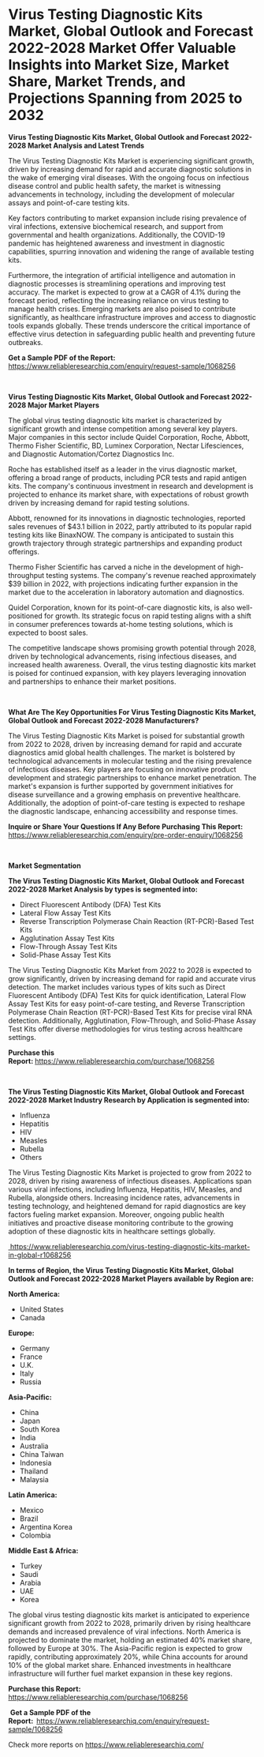 <p><h1>Virus Testing Diagnostic Kits Market, Global Outlook and Forecast 2022-2028 Market Offer Valuable Insights into Market Size, Market Share, Market Trends, and Projections Spanning from 2025 to 2032</h1></p><p><strong>Virus Testing Diagnostic Kits Market, Global Outlook and Forecast 2022-2028 Market Analysis and Latest Trends</strong></p>
<p><p>The Virus Testing Diagnostic Kits Market is experiencing significant growth, driven by increasing demand for rapid and accurate diagnostic solutions in the wake of emerging viral diseases. With the ongoing focus on infectious disease control and public health safety, the market is witnessing advancements in technology, including the development of molecular assays and point-of-care testing kits. </p><p>Key factors contributing to market expansion include rising prevalence of viral infections, extensive biochemical research, and support from governmental and health organizations. Additionally, the COVID-19 pandemic has heightened awareness and investment in diagnostic capabilities, spurring innovation and widening the range of available testing kits. </p><p>Furthermore, the integration of artificial intelligence and automation in diagnostic processes is streamlining operations and improving test accuracy. The market is expected to grow at a CAGR of 4.1% during the forecast period, reflecting the increasing reliance on virus testing to manage health crises. Emerging markets are also poised to contribute significantly, as healthcare infrastructure improves and access to diagnostic tools expands globally. These trends underscore the critical importance of effective virus detection in safeguarding public health and preventing future outbreaks.</p></p>
<p><strong>Get a Sample PDF of the Report:&nbsp;</strong> <a href="https://www.reliableresearchiq.com/enquiry/request-sample/1068256?utm_campaign=2285&utm_medium=2&utm_source=Github&utm_content=ia&utm_term=21032025&utm_id=virus-testing-diagnostic-kits-market-global-outlook-and-forecast-2022-2028">https://www.reliableresearchiq.com/enquiry/request-sample/1068256</a></p>
<p>&nbsp;</p>
<p><strong>Virus Testing Diagnostic Kits Market, Global Outlook and Forecast 2022-2028 Major Market Players</strong></p>
<p><p>The global virus testing diagnostic kits market is characterized by significant growth and intense competition among several key players. Major companies in this sector include Quidel Corporation, Roche, Abbott, Thermo Fisher Scientific, BD, Luminex Corporation, Nectar Lifesciences, and Diagnostic Automation/Cortez Diagnostics Inc.</p><p>Roche has established itself as a leader in the virus diagnostic market, offering a broad range of products, including PCR tests and rapid antigen kits. The company's continuous investment in research and development is projected to enhance its market share, with expectations of robust growth driven by increasing demand for rapid testing solutions.</p><p>Abbott, renowned for its innovations in diagnostic technologies, reported sales revenues of $43.1 billion in 2022, partly attributed to its popular rapid testing kits like BinaxNOW. The company is anticipated to sustain this growth trajectory through strategic partnerships and expanding product offerings.</p><p>Thermo Fisher Scientific has carved a niche in the development of high-throughput testing systems. The company's revenue reached approximately $39 billion in 2022, with projections indicating further expansion in the market due to the acceleration in laboratory automation and diagnostics.</p><p>Quidel Corporation, known for its point-of-care diagnostic kits, is also well-positioned for growth. Its strategic focus on rapid testing aligns with a shift in consumer preferences towards at-home testing solutions, which is expected to boost sales.</p><p>The competitive landscape shows promising growth potential through 2028, driven by technological advancements, rising infectious diseases, and increased health awareness. Overall, the virus testing diagnostic kits market is poised for continued expansion, with key players leveraging innovation and partnerships to enhance their market positions.</p></p>
<p>&nbsp;</p>
<p><strong>What Are The Key Opportunities For Virus Testing Diagnostic Kits Market, Global Outlook and Forecast 2022-2028 Manufacturers?</strong></p>
<p><p>The Virus Testing Diagnostic Kits Market is poised for substantial growth from 2022 to 2028, driven by increasing demand for rapid and accurate diagnostics amid global health challenges. The market is bolstered by technological advancements in molecular testing and the rising prevalence of infectious diseases. Key players are focusing on innovative product development and strategic partnerships to enhance market penetration. The market's expansion is further supported by government initiatives for disease surveillance and a growing emphasis on preventive healthcare. Additionally, the adoption of point-of-care testing is expected to reshape the diagnostic landscape, enhancing accessibility and response times.</p></p>
<p><strong>Inquire or Share Your Questions If Any Before Purchasing This Report:</strong> <a href="https://www.reliableresearchiq.com/enquiry/pre-order-enquiry/1068256?utm_campaign=2285&utm_medium=2&utm_source=Github&utm_content=ia&utm_term=21032025&utm_id=virus-testing-diagnostic-kits-market-global-outlook-and-forecast-2022-2028">https://www.reliableresearchiq.com/enquiry/pre-order-enquiry/1068256</a></p>
<p>&nbsp;</p>
<p><strong>Market Segmentation</strong></p>
<p><strong>The Virus Testing Diagnostic Kits Market, Global Outlook and Forecast 2022-2028 Market Analysis by types is segmented into:</strong></p>
<p><ul><li>Direct Fluorescent Antibody (DFA) Test Kits</li><li>Lateral Flow Assay Test Kits</li><li>Reverse Transcription Polymerase Chain Reaction (RT-PCR)-Based Test Kits</li><li>Agglutination Assay Test Kits</li><li>Flow-Through Assay Test Kits</li><li>Solid-Phase Assay Test Kits</li></ul></p>
<p><p>The Virus Testing Diagnostic Kits Market from 2022 to 2028 is expected to grow significantly, driven by increasing demand for rapid and accurate virus detection. The market includes various types of kits such as Direct Fluorescent Antibody (DFA) Test Kits for quick identification, Lateral Flow Assay Test Kits for easy point-of-care testing, and Reverse Transcription Polymerase Chain Reaction (RT-PCR)-Based Test Kits for precise viral RNA detection. Additionally, Agglutination, Flow-Through, and Solid-Phase Assay Test Kits offer diverse methodologies for virus testing across healthcare settings.</p></p>
<p><strong>Purchase this Report:&nbsp;</strong><a href="https://www.reliableresearchiq.com/purchase/1068256?utm_campaign=2285&utm_medium=2&utm_source=Github&utm_content=ia&utm_term=21032025&utm_id=virus-testing-diagnostic-kits-market-global-outlook-and-forecast-2022-2028">https://www.reliableresearchiq.com/purchase/1068256</a></p>
<p>&nbsp;</p>
<p><strong>The Virus Testing Diagnostic Kits Market, Global Outlook and Forecast 2022-2028 Market Industry Research by Application is segmented into:</strong></p>
<p><ul><li>Influenza</li><li>Hepatitis</li><li>HIV</li><li>Measles</li><li>Rubella</li><li>Others</li></ul></p>
<p><p>The Virus Testing Diagnostic Kits Market is projected to grow from 2022 to 2028, driven by rising awareness of infectious diseases. Applications span various viral infections, including Influenza, Hepatitis, HIV, Measles, and Rubella, alongside others. Increasing incidence rates, advancements in testing technology, and heightened demand for rapid diagnostics are key factors fueling market expansion. Moreover, ongoing public health initiatives and proactive disease monitoring contribute to the growing adoption of these diagnostic kits in healthcare settings globally.</p></p>
<p><a href="https://www.reliableresearchiq.com/virus-testing-diagnostic-kits-market-in-global-r1068256?utm_campaign=2285&utm_medium=2&utm_source=Github&utm_content=ia&utm_term=21032025&utm_id=virus-testing-diagnostic-kits-market-global-outlook-and-forecast-2022-2028">&nbsp;https://www.reliableresearchiq.com/virus-testing-diagnostic-kits-market-in-global-r1068256</a></p>
<p><strong>In terms of Region, the Virus Testing Diagnostic Kits Market, Global Outlook and Forecast 2022-2028 Market Players available by Region are:</strong></p>
<p>
    <p> <strong> North America: </strong>
        <ul>
            <li>United States</li>
            <li>Canada</li>
        </ul>
        </p> 
    <p> <strong> Europe: </strong>
        <ul>
            <li>Germany</li>
            <li>France</li>
            <li>U.K.</li>
            <li>Italy</li>
            <li>Russia</li>
        </ul>
        </p> 
    <p> <strong> Asia-Pacific: </strong>
        <ul>
            <li>China</li>
            <li>Japan</li>
            <li>South Korea</li>
            <li>India</li>
            <li>Australia</li>
            <li>China Taiwan</li>
            <li>Indonesia</li>
            <li>Thailand</li>
            <li>Malaysia</li>
        </ul>
        </p> 
    <p> <strong> Latin America: </strong>
        <ul>
            <li>Mexico</li>
            <li>Brazil</li>
            <li>Argentina Korea</li>
            <li>Colombia</li>
        </ul>
        </p> 
    <p> <strong> Middle East & Africa: </strong>
        <ul>
            <li>Turkey</li>
            <li>Saudi</li>
            <li>Arabia</li>
            <li>UAE</li>
            <li>Korea</li>
        </ul>
    </p>
    </p>
<p><p>The global virus testing diagnostic kits market is anticipated to experience significant growth from 2022 to 2028, primarily driven by rising healthcare demands and increased prevalence of viral infections. North America is projected to dominate the market, holding an estimated 40% market share, followed by Europe at 30%. The Asia-Pacific region is expected to grow rapidly, contributing approximately 20%, while China accounts for around 10% of the global market share. Enhanced investments in healthcare infrastructure will further fuel market expansion in these key regions.</p></p>
<p><strong>Purchase this Report: </strong><a href="https://www.reliableresearchiq.com/purchase/1068256?utm_campaign=2285&utm_medium=2&utm_source=Github&utm_content=ia&utm_term=21032025&utm_id=virus-testing-diagnostic-kits-market-global-outlook-and-forecast-2022-2028">https://www.reliableresearchiq.com/purchase/1068256</a></p>
<p>&nbsp;<strong>Get a Sample PDF of the Report:&nbsp;&nbsp;</strong><a href="https://www.reliableresearchiq.com/enquiry/request-sample/1068256?utm_campaign=2285&utm_medium=2&utm_source=Github&utm_content=ia&utm_term=21032025&utm_id=virus-testing-diagnostic-kits-market-global-outlook-and-forecast-2022-2028">https://www.reliableresearchiq.com/enquiry/request-sample/1068256</a></p>
<p><strong></strong></p>
<p>Check more reports on <a href="https://www.reliableresearchiq.com/?utm_campaign=2285&utm_medium=2&utm_source=Github&utm_content=ia&utm_term=21032025&utm_id=virus-testing-diagnostic-kits-market-global-outlook-and-forecast-2022-2028">https://www.reliableresearchiq.com/</a></p>